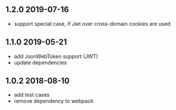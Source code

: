 ## 1.2.0 2019-07-16
* support special case, if Jwt over cross-domain cookies are used

## 1.1.0 2019-05-21
* add JsonWebToken support (JWT)
* update dependencies

## 1.0.2 2018-08-10
* add test cases
* remove dependency to webpack
